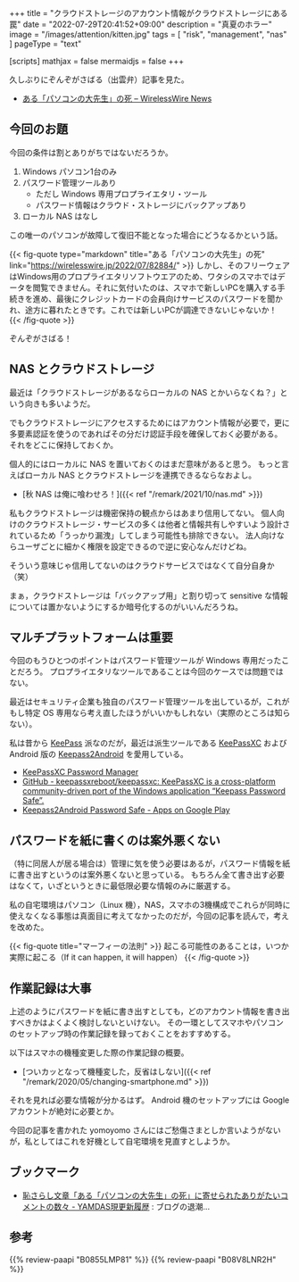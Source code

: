 +++
title = "クラウドストレージのアカウント情報がクラウドストレージにある罠"
date =  "2022-07-29T20:41:52+09:00"
description = "真夏のホラー"
image = "/images/attention/kitten.jpg"
tags = [ "risk", "management", "nas" ]
pageType = "text"

[scripts]
  mathjax = false
  mermaidjs = false
+++

久しぶりにぞんぞがさばる（出雲弁）記事を見た。

- [ある「パソコンの大先生」の死 – WirelessWire News](https://wirelesswire.jp/2022/07/82884/)

## 今回のお題

今回の条件は割とありがちではないだろうか。

1. Windows パソコン1台のみ
2. パスワード管理ツールあり
   - ただし Windows 専用プロプライエタリ・ツール
   - パスワード情報はクラウド・ストレージにバックアップあり
3. ローカル NAS はなし

この唯一のパソコンが故障して復旧不能となった場合にどうなるかという話。

{{< fig-quote type="markdown" title="ある「パソコンの大先生」の死" link="https://wirelesswire.jp/2022/07/82884/" >}}
しかし、そのフリーウェアはWindows用のプロプライエタリソフトウエアのため、ワタシのスマホではデータを閲覧できません。それに気付いたのは、スマホで新しいPCを購入する手続きを進め、最後にクレジットカードの会員向けサービスのパスワードを聞かれ、途方に暮れたときです。これでは新しいPCが調達できないじゃないか！
{{< /fig-quote >}}

ぞんぞがさばる！

## NAS とクラウドストレージ

最近は「クラウドストレージがあるならローカルの NAS とかいらなくね？」という向きも多いようだ。

でもクラウドストレージにアクセスするためにはアカウント情報が必要で，更に多要素認証を使うのであればその分だけ認証手段を確保しておく必要がある。
それをどこに保持しておくか。

個人的にはローカルに NAS を置いておくのはまだ意味があると思う。
もっと言えばローカル NAS とクラウドストレージを連携できるならなおよし。

- [秋 NAS は俺に喰わせろ！]({{< ref "/remark/2021/10/nas.md" >}})

私もクラウドストレージは機密保持の観点からはあまり信用してない。
個人向けのクラウドストレージ・サービスの多くは他者と情報共有しやすいよう設計されているため「うっかり漏洩」してしまう可能性も排除できない。
法人向けならユーザごとに細かく権限を設定できるので逆に安心なんだけどね。

そういう意味じゃ信用してないのはクラウドサービスではなくて自分自身か（笑）

まぁ，クラウドストレージは「バックアップ用」と割り切って sensitive な情報については置かないようにするか暗号化するのがいいんだろうね。

## マルチプラットフォームは重要

今回のもうひとつのポイントはパスワード管理ツールが Windows 専用だったことだろう。
プロプライエタリなツールであることは今回のケースでは問題ではない。

最近はセキュリティ企業も独自のパスワード管理ツールを出しているが，これがもし特定 OS 専用なら考え直したほうがいいかもしれない（実際のところは知らない）。

私は昔から [KeePass](https://keepass.info/ "KeePass Password Safe") 派なのだが，最近は派生ツールである [KeePassXC](https://keepassxc.org/ "KeePassXC Password Manager") および Android 版の [Keepass2Android](https://play.google.com/store/apps/details?id=keepass2android.keepass2android "Keepass2Android Password Safe - Apps on Google Play") を愛用している。

- [KeePassXC Password Manager](https://keepassxc.org/)
- [GitHub - keepassxreboot/keepassxc: KeePassXC is a cross-platform community-driven port of the Windows application “Keepass Password Safe”.](https://github.com/keepassxreboot/keepassxc)
- [Keepass2Android Password Safe - Apps on Google Play](https://play.google.com/store/apps/details?id=keepass2android.keepass2android&hl=en_US&gl=JP)

## パスワードを紙に書くのは案外悪くない

（特に同居人が居る場合は）管理に気を使う必要はあるが，パスワード情報を紙に書き出すというのは案外悪くないと思っている。
もちろん全て書き出す必要はなくて，いざというときに最低限必要な情報のみに厳選する。

私の自宅環境はパソコン（Linux 機），NAS，スマホの3機構成でこれらが同時に使えなくなる事態は真面目に考えてなかったのだが，今回の記事を読んで，考えを改めた。

{{< fig-quote title="マーフィーの法則" >}}
起こる可能性のあることは，いつか実際に起こる（If it can happen, it will happen）
{{< /fig-quote >}}

## 作業記録は大事

上述のようにパスワードを紙に書き出すとしても，どのアカウント情報を書き出すべきかはよくよく検討しないといけない。
その一環としてスマホやパソコンのセットアップ時の作業記録を録っておくことをおすすめする。

以下はスマホの機種変更した際の作業記録の概要。

- [ついカッとなって機種変した，反省はしない]({{< ref "/remark/2020/05/changing-smartphone.md" >}})

それを見れば必要な情報が分かるはず。
Android 機のセットアップには Google アカウントが絶対に必要とか。

今回の記事を書かれた yomoyomo さんにはご愁傷さまとしか言いようがないが，私としてはこれを好機として自宅環境を見直すとしようか。

## ブックマーク

- [恥さらし文章「ある「パソコンの大先生」の死」に寄せられたありがたいコメントの数々 - YAMDAS現更新履歴](https://yamdas.hatenablog.com/entry/20220808/pc-crash) : ブログの退潮...

## 参考

{{% review-paapi "B0855LMP81" %}} <!-- Synology DS220j -->
{{% review-paapi "B08V8LNR2H" %}} <!-- HDD WD Red Plus -->
